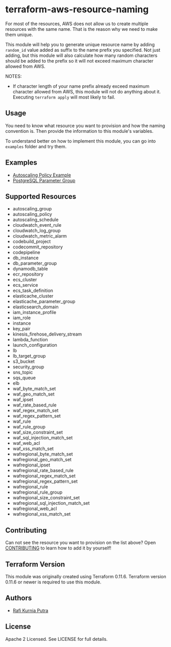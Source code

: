 terraform-aws-resource-naming
=============================
For most of the resources, AWS does not allow us to create multiple resources with the same name. That is the reason why we need to make them unique.

This module will help you to generate unique resource name by adding `random_id` value added as suffix to the name prefix you specified. Not just adding, but this module will also calculate how many random characters should be added to the prefix so it will not exceed maximum character allowed from AWS.

NOTES: 
* If character length of your name prefix already exceed maximum character allowed from AWS, this module will not do anything about it. Executing `terraform apply` will most likely to fail.


Usage
-----
You need to know what resource you want to provision and how the naming convention is. Then provide the information to this module's variables.

To understand better on how to implement this module, you can go into `examples` folder and try them.


Examples
--------
* [Autoscaling Policy Example](https://github.com/traveloka/terraform-aws-resource-naming/tree/master/examples/autoscaling-policy-example)
* [PostgreSQL Parameter Group](https://github.com/traveloka/terraform-aws-resource-naming/tree/master/examples/postgres-parameter-group)


Supported Resources
-------------------
* autoscaling_group
* autoscaling_policy
* autoscaling_schedule
* cloudwatch_event_rule
* cloudwatch_log_group
* cloudwatch_metric_alarm
* codebuild_project
* codecommit_repository
* codepipeline
* db_instance
* db_parameter_group
* dynamodb_table
* ecr_repository
* ecs_cluster
* ecs_service
* ecs_task_definition
* elasticache_cluster
* elasticache_parameter_group
* elasticsearch_domain
* iam_instance_profile
* iam_role
* instance
* key_pair
* kinesis_firehose_delivery_stream
* lambda_function
* launch_configuration
* lb
* lb_target_group
* s3_bucket
* security_group
* sns_topic
* sqs_queue
* elb
* waf_byte_match_set
* waf_geo_match_set
* waf_ipset
* waf_rate_based_rule
* waf_regex_match_set
* waf_regex_pattern_set
* waf_rule
* waf_rule_group
* waf_size_constraint_set
* waf_sql_injection_match_set
* waf_web_acl
* waf_xss_match_set
* wafregional_byte_match_set
* wafregional_geo_match_set
* wafregional_ipset
* wafregional_rate_based_rule
* wafregional_regex_match_set
* wafregional_regex_pattern_set
* wafregional_rule
* wafregional_rule_group
* wafregional_size_constraint_set
* wafregional_sql_injection_match_set
* wafregional_web_acl
* wafregional_xss_match_set


Contributing
------------
Can not see the resource you want to provision on the list above? Open [CONTRIBUTING](CONTRIBUTING.md) to learn how to add it by yourself!


Terraform Version
-----------------
This module was originally created using Terraform 0.11.6.
Terraform version 0.11.6 or newer is required to use this module.


Authors
-------
* [Rafi Kurnia Putra](https://github.com/rafikurnia)


License
-------
Apache 2 Licensed. See LICENSE for full details.
